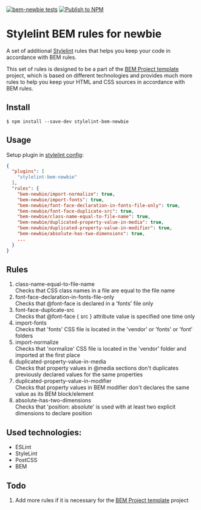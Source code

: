 [![bem-newbie tests](https://github.com/IgnatovDan/stylelint-bem-newbie/actions/workflows/run-tests.yml/badge.svg?branch=master)](https://github.com/IgnatovDan/stylelint-bem-newbie/actions/workflows/run-tests.yml)
[![Publish to NPM](https://github.com/IgnatovDan/stylelint-bem-newbie/actions/workflows/publish-to-npm.yml/badge.svg?event=release)](https://github.com/IgnatovDan/stylelint-bem-newbie/actions/workflows/publish-to-npm.yml)

# Stylelint BEM rules for newbie

A set of additional [Stylelint](https://stylelint.io/) rules that helps you keep your code in accordance with BEM rules.

This set of rules is designed to be a part of the [BEM Project template](https://github.com/IgnatovDan/bem-project) project, which is based on different technologies and provides much more rules to help you keep your HTML and CSS sources in accordance with BEM rules.

## Install

```
$ npm install --save-dev stylelint-bem-newbie
```

## Usage

Setup plugin in [stylelint config](http://stylelint.io/user-guide/configuration/):

```json
{
  "plugins": [
    "stylelint-bem-newbie"
  ],
  "rules": {
    "bem-newbie/import-normalize": true,
    "bem-newbie/import-fonts": true,
    "bem-newbie/font-face-declaration-in-fonts-file-only": true,
    "bem-newbie/font-face-duplicate-src": true,
    "bem-newbie/class-name-equal-to-file-name": true,
    "bem-newbie/duplicated-property-value-in-media": true,
    "bem-newbie/duplicated-property-value-in-modifier": true,
    "bem-newbie/absolute-has-two-dimensions": true,    
    ...
  }
}
```

## Rules

1. class-name-equal-to-file-name  
Checks that CSS class names in a file are equal to the file name
1. font-face-declaration-in-fonts-file-only  
Checks that @font-face is declared in a 'fonts' file only
1. font-face-duplicate-src  
Checks that @font-face { src } attribute value is specified one time only
1. import-fonts  
Checks that 'fonts' CSS file is located in the 'vendor' or 'fonts' or 'font' folders
1. import-normalize  
Checks that 'normalize' CSS file is located in the 'vendor' folder and imported at the first place
1. duplicated-property-value-in-media  
Checks that property values in @media sections don't duplicates previously declared values for the same properties
1. duplicated-property-value-in-modifier  
Checks that property values in BEM modifier don't declares the same value as its BEM block/element
1. absolute-has-two-dimensions  
Checks that 'position: absolute' is used with at least two explicit dimensions to declare position

## Used technologies:
- ESLint
- StyleLint
- PostCSS
- BEM

## Todo

1. Add more rules if it is necessary for the [BEM Project template](https://github.com/IgnatovDan/bem-project) project
